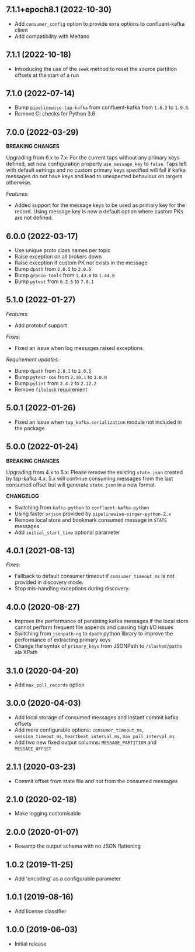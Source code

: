 7.1.1+epoch8.1 (2022-10-30)
---------------------------
- Add `consumer_config` option to provide exra options to confluent-kafka client
- Add compatibility with Meltano

7.1.1 (2022-10-18)
------------------
- Introducing the use of the `seek` method to reset the source partition offsets at the start of a run

7.1.0 (2022-07-14)
------------------
- Bump `pipelinewise-tap-kafka` from confluent-kafka from `1.8.2` to `1.9.0`.
- Remove CI checks for Python 3.6

7.0.0 (2022-03-29)
------------------
**BREAKING CHANGES**

Upgrading from 6.x to 7.x: For the current taps without any primary keys defined, set new configuration property `use_message_key` to `false`. Taps left with default settings and no custom primary keys specified will fail if kafka messages do not have keys and lead to unexpected behaviour on targets otherwise.

*Features*:
- Added support for the message keys to be used as primary key for the record. Using message key is now a default option where custom PKs are not defined.

6.0.0 (2022-03-17)
------------------

- Use unique proto class names per topic
- Raise exception on all brokers down
- Raise exception if custom PK not exists in the message
- Bump `dpath` from `2.0.5` to `2.0.6`
- Bump `grpcio-tools` from `1.43.0` to `1.44.0`
- Bump `pytest` from `6.2.5` to `7.0.1`

5.1.0 (2022-01-27)
------------------
*Features*:
  - Add protobuf support

*Fixes*:
  - Fixed an issue when log messages raised exceptions

*Requirement updates*:
  - Bump `dpath` from `2.0.1` to `2.0.5`
  - Bump `pytest-cov` from `2.10.1` to `3.0.0`
  - Bump `pylint` from `2.4.2` to `2.12.2`
  - Remove `filelock` requirement

5.0.1 (2022-01-26)
------------------

- Fixed an issue when `tap_kafka.serialization` module not included in the package

5.0.0 (2022-01-24)
------------------
**BREAKING CHANGES**

Upgrading from 4.x to 5.x: Please remove the existing `state.json` created by tap-kafka 4.x.
5.x will continue consuming messages from the last consumed offset but will generate `state.json` in a new format.

**CHANGELOG**
- Switching from `kafka-python` to `confluent-kafka-python`
- Using faster `orjson` provided by `pipelinewise-singer-python-2.x`
- Remove local store and bookmark consumed message in `STATE` messages
- Add `initial_start_time` optional parameter

4.0.1 (2021-08-13)
------------------
*Fixes*:
  * Fallback to default consumer timeout if `consumer_timeout_ms` is not provided in discovery mode.
  * Stop mis-handling exceptions during discovery.

4.0.0 (2020-08-27)
-------------------

- Improve the performance of persisting kafka messages if the local store cannot perform frequent file appends and causing high I/O issues
- Switching from `jsonpath-ng` to `dpath` python library to improve the performance of extracting primary keys
- Change the syntax of `primary_keys` from JSONPath to `/slashed/paths` ala XPath

3.1.0 (2020-04-20)
-------------------

- Add `max_poll_records` option

3.0.0 (2020-04-03)
-------------------

- Add local storage of consumed messages and instant commit kafka offsets
- Add more configurable options: `consumer_timeout_ms`, `session_timeout_ms`, `heartbeat_interval_ms`, `max_poll_interval_ms`
- Add two new fixed output columns: `MESSAGE_PARTITION` and `MESSAGE_OFFSET`

2.1.1 (2020-03-23)
-------------------

- Commit offset from state file and not from the consumed messages

2.1.0 (2020-02-18)
-------------------

- Make logging customisable

2.0.0 (2020-01-07)
-------------------

- Rewamp the output schema with no JSON flattening

1.0.2 (2019-11-25)
-------------------

- Add 'encoding' as a configurable parameter

1.0.1 (2019-08-16)
-------------------

- Add license classifier

1.0.0 (2019-06-03)
-------------------

- Initial release
